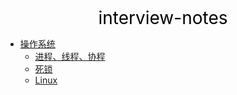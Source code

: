 <center><a href="#" target="_Self" style="font-size:28px;text-decoration:none;color:#000000;">interview-notes</a></center>

* [操作系统](操作系统/)
  * [进程、线程、协程](操作系统/进程-线程-协程/)
  * [死锁](操作系统/死锁/)
  * [Linux](操作系统/Linux/)

